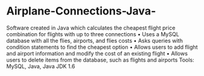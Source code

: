 # Airplane-Connections-Java-
Software created in Java which calculates the cheapest flight price combination for flights with up to three connections
•	Uses a MySQL database with all the flies, airports, and flies costs
•	Asks queries with condition statements to find the cheapest option
•	Allows users to add flight and airport information and modify the cost of an existing flight
•	Allows users to delete items from the database, such as flights and airports
Tools: MySQL, Java, Java JDK 1.6
